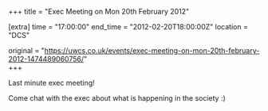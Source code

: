 +++
title = "Exec Meeting on Mon 20th February 2012"

[extra]
time = "17:00:00"
end_time = "2012-02-20T18:00:00Z"
location = "DCS"

original = "https://uwcs.co.uk/events/exec-meeting-on-mon-20th-february-2012-1474489060756/"    
+++

Last minute exec meeting\!

Come chat with the exec about what is happening in the society :)


